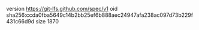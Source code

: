 version https://git-lfs.github.com/spec/v1
oid sha256:ccda0fba5649c14b2bb25ef6b888aec24947afa238ac097d73b229f431c66d9d
size 1870

